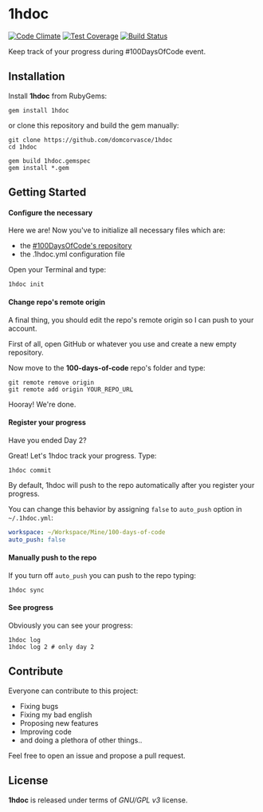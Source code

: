 # 1hdoc
[![Code Climate](https://codeclimate.com/github/domcorvasce/1hdoc/badges/gpa.svg)](https://codeclimate.com/github/domcorvasce/1hdoc)
[![Test Coverage](https://codeclimate.com/github/domcorvasce/1hdoc/badges/coverage.svg)](https://codeclimate.com/github/domcorvasce/1hdoc/coverage)
[![Build Status](https://travis-ci.org/domcorvasce/1hdoc.svg?branch=master)](https://travis-ci.org/domcorvasce/1hdoc)

Keep track of your progress during #100DaysOfCode event.

## Installation

Install **1hdoc** from RubyGems:

```shell
gem install 1hdoc
```

or clone this repository and build the gem manually:

```shell
git clone https://github.com/domcorvasce/1hdoc
cd 1hdoc

gem build 1hdoc.gemspec
gem install *.gem
```

## Getting Started

#### Configure the necessary

Here we are! Now you've to initialize all necessary files which are:
  
  - the [#100DaysOfCode's repository](https://github.com/Kallaway/100-days-of-code)
  - the .1hdoc.yml configuration file

Open your Terminal and type:

```shell
1hdoc init
```

#### Change repo's remote origin

A final thing, you should edit the repo's remote origin so I can 
push to your account.

First of all, open GitHub or whatever you use and create a new empty repository.

Now move to the **100-days-of-code** repo's folder and type:

```shell
git remote remove origin
git remote add origin YOUR_REPO_URL
```

Hooray! We're done.

#### Register your progress

Have you ended Day 2? 

Great! Let's 1hdoc track your progress. Type:

```shell
1hdoc commit
```

By default, 1hdoc will push to the repo automatically after you 
register your progress. 

You can change this behavior by assigning `false` to `auto_push` option in 
`~/.1hdoc.yml`:

```yaml
workspace: ~/Workspace/Mine/100-days-of-code
auto_push: false
```

#### Manually push to the repo

If you turn off `auto_push` you can push to the repo typing:

```shell
1hdoc sync
```

#### See progress

Obviously you can see your progress:

```shell
1hdoc log
1hdoc log 2 # only day 2
```

## Contribute

Everyone can contribute to this project:

  - Fixing bugs
  - Fixing my bad english
  - Proposing new features
  - Improving code
  - and doing a plethora of other things..
  
Feel free to open an issue and propose a pull request.

## License

**1hdoc** is released under terms of _GNU/GPL v3_ license.